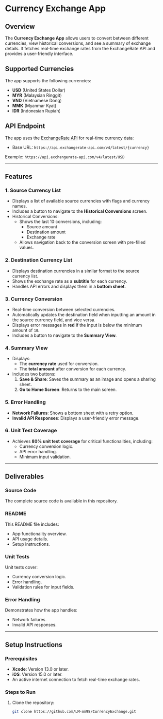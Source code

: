 # Currency Exchange App

## Overview
The **Currency Exchange App** allows users to convert between different currencies, view historical conversions, and see a summary of exchange details. It fetches real-time exchange rates from the ExchangeRate API and provides a user-friendly interface.

## Supported Currencies
The app supports the following currencies:
- **USD** (United States Dollar)
- **MYR** (Malaysian Ringgit)
- **VND** (Vietnamese Dong)
- **MMK** (Myanmar Kyat)
- **IDR** (Indonesian Rupiah)

## API Endpoint
The app uses the [ExchangeRate API](https://api.exchangerate-api.com) for real-time currency data:
- Base URL: `https://api.exchangerate-api.com/v4/latest/{currency}`

Example: `https://api.exchangerate-api.com/v4/latest/USD`

---

## Features

### 1. Source Currency List
- Displays a list of available source currencies with flags and currency names.
- Includes a button to navigate to the **Historical Conversions** screen.
- Historical Conversions:
  - Shows the last 10 conversions, including:
    - Source amount
    - Destination amount
    - Exchange rate
  - Allows navigation back to the conversion screen with pre-filled values.

### 2. Destination Currency List
- Displays destination currencies in a similar format to the source currency list.
- Shows the exchange rate as a **subtitle** for each currency.
- Handles API errors and displays them in a **bottom sheet**.

### 3. Currency Conversion
- Real-time conversion between selected currencies.
- Automatically updates the destination field when inputting an amount in the source currency field, and vice versa.
- Displays error messages in **red** if the input is below the minimum amount of `10`.
- Includes a button to navigate to the **Summary View**.

### 4. Summary View
- Displays:
  - The **currency rate** used for conversion.
  - The **total amount** after conversion for each currency.
- Includes two buttons:
  1. **Save & Share**: Saves the summary as an image and opens a sharing sheet.
  2. **Go to Home Screen**: Returns to the main screen.

### 5. Error Handling
- **Network Failures**: Shows a bottom sheet with a retry option.
- **Invalid API Responses**: Displays a user-friendly error message.

### 6. Unit Test Coverage
- Achieves **80% unit test coverage** for critical functionalities, including:
  - Currency conversion logic.
  - API error handling.
  - Minimum input validation.

---

## Deliverables

### Source Code
The complete source code is available in this repository.

### README
This README file includes:
- App functionality overview.
- API usage details.
- Setup instructions.

### Unit Tests
Unit tests cover:
- Currency conversion logic.
- Error handling.
- Validation rules for input fields.

### Error Handling
Demonstrates how the app handles:
- Network failures.
- Invalid API responses.

---

## Setup Instructions

### Prerequisites
- **Xcode**: Version 13.0 or later.
- **iOS**: Version 15.0 or later.
- An active internet connection to fetch real-time exchange rates.

### Steps to Run
1. Clone the repository:
   ```bash
   git clone https://github.com/LM-mm98/CurrencyExchange.git
